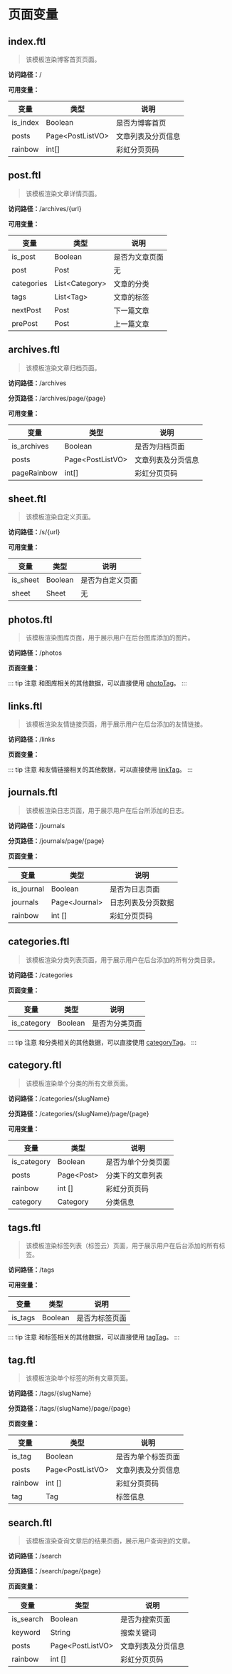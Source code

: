 # 页面变量

## index.ftl

> 该模板渲染博客首页页面。

**访问路径：**/

**可用变量：**

| 变量     | 类型             | 说明               |
| -------- | ---------------- | ------------------ |
| is_index | Boolean          | 是否为博客首页     |
| posts    | Page\<PostListVO\> | 文章列表及分页信息 |
| rainbow  | int[]            | 彩虹分页页码       |

## post.ftl

> 该模板渲染文章详情页面。

**访问路径：**/archives/{url}

**可用变量：**

| 变量       | 类型           | 说明           |
| ---------- | -------------- | -------------- |
| is_post    | Boolean        | 是否为文章页面 |
| post       | Post           | 无             |
| categories | List\<Category\> | 文章的分类 |
| tags | List\<Tag\> | 文章的标签 |
| nextPost | Post | 下一篇文章 |
| prePost | Post | 上一篇文章 |

## archives.ftl

> 该模板渲染文章归档页面。

**访问路径：**/archives

**分页路径：**/archives/page/{page}

**可用变量：**

| 变量        | 类型               | 说明               |
| ----------- | ------------------ | ------------------ |
| is_archives | Boolean            | 是否为归档页面     |
| posts       | Page\<PostListVO\> | 文章列表及分页信息 |
| pageRainbow | int[]              | 彩虹分页页码       |

## sheet.ftl

> 该模板渲染自定义页面。

**访问路径：**/s/{url}

**可用变量：**

| 变量     | 类型    | 说明             |
| -------- | ------- | ---------------- |
| is_sheet | Boolean | 是否为自定义页面 |
| sheet    | Sheet   | 无               |

## photos.ftl

> 该模板渲染图库页面，用于展示用户在后台图库添加的图片。

**访问路径：**/photos

**页面变量：**

::: tip 注意
和图库相关的其他数据，可以直接使用 [photoTag](/develop/theme/custom-tag.html#phototag（图库）)。
:::

## links.ftl

> 该模板渲染友情链接页面，用于展示用户在后台添加的友情链接。

**访问路径：**/links

**页面变量：**

::: tip 注意
和友情链接相关的其他数据，可以直接使用 [linkTag](/develop/theme/custom-tag.html#linktag（友情链接）)。
:::

## journals.ftl

> 该模板渲染日志页面，用于展示用户在后台所添加的日志。

**访问路径：**/journals

**分页路径：**/journals/page/{page}

**页面变量：**

| 变量       | 类型            | 说明               |
| ---------- | --------------- | ------------------ |
| is_journal | Boolean         | 是否为日志页面     |
| journals   | Page\<Journal\> | 日志列表及分页数据 |
| rainbow    | int []          | 彩虹分页页码       |

## categories.ftl

> 该模板渲染分类列表页面，用于展示用户在后台添加的所有分类目录。

**访问路径：**/categories

**页面变量：**

| 变量     | 类型             | 说明               |
| -------- | ---------------- | ------------------ |
| is_category | Boolean          | 是否为分类页面     |

::: tip 注意
和分类相关的其他数据，可以直接使用 [categoryTag](/develop/theme/custom-tag.html#categorytag（分类）)。
:::

## category.ftl

> 该模板渲染单个分类的所有文章页面。

**访问路径：**/categories/{slugName}

**分页路径：**/categories/{slugName}/page/{page}

**可用变量：**

| 变量        | 类型         | 说明               |
| ----------- | ------------ | ------------------ |
| is_category | Boolean      | 是否为单个分类页面 |
| posts       | Page\<Post\> | 分类下的文章列表   |
| rainbow     | int []       | 彩虹分页页码       |
| category    | Category     | 分类信息           |

## tags.ftl

> 该模板渲染标签列表（标签云）页面，用于展示用户在后台添加的所有标签。

**访问路径：**/tags

**可用变量：**

| 变量     | 类型             | 说明               |
| -------- | ---------------- | ------------------ |
| is_tags | Boolean          | 是否为标签页面     |

::: tip 注意
和标签相关的其他数据，可以直接使用 [tagTag](/develop/theme/custom-tag.html#tagtag（标签）)。
:::

## tag.ftl

> 该模板渲染单个标签的所有文章页面。

**访问路径：**/tags/{slugName}

**分页路径：**/tags/{slugName}/page/{page}

**页面变量：**

| 变量    | 类型               | 说明               |
| ------- | ------------------ | ------------------ |
| is_tag  | Boolean            | 是否为单个标签页面 |
| posts   | Page\<PostListVO\> | 文章列表及分页信息 |
| rainbow | int []             | 彩虹分页页码       |
| tag     | Tag                | 标签信息           |

## search.ftl

> 该模板渲染查询文章后的结果页面，展示用户查询到的文章。

**访问路径：**/search

**分页路径：**/search/page/{page}

**页面变量：**

| 变量      | 类型               | 说明               |
| --------- | ------------------ | ------------------ |
| is_search | Boolean            | 是否为搜索页面     |
| keyword   | String             | 搜索关键词         |
| posts     | Page\<PostListVO\> | 文章列表及分页信息 |
| rainbow   | int []             | 彩虹分页页码       |

